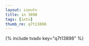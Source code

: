 ```yaml
--- 
layout: sieutv
title: in 3898
tags: [intv]
thumb_re: q7t13898
---
```

{% include tvadv key="q7t13898" %} 
